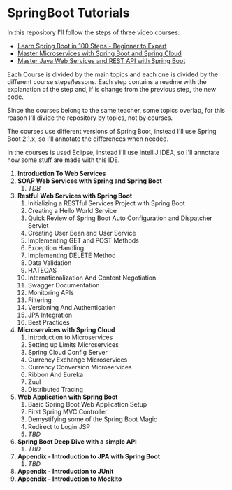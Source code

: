 # SpringBoot Tutorials

In this repository I'll follow the steps of three video courses:
- [Learn Spring Boot in 100 Steps - Beginner to Expert](https://www.packtpub.com/application-development/learn-spring-boot-100-steps-beginner-expert-video)
- [Master Microservices with Spring Boot and Spring Cloud](https://www.packtpub.com/application-development/master-microservices-spring-boot-and-spring-cloud-video)
- [Master Java Web Services and REST API with Spring Boot](https://www.packtpub.com/application-development/master-java-web-services-and-rest-api-spring-boot-video)

Each Course is divided by the main topics and each one is divided by the different course steps/lessons. Each step contains a readme with the explanation of the step and, if is change from the previous step, the new code.

Since the courses belong to the same teacher, some topics overlap, for this reason I'll divide the repository by topics, not by courses.

The courses use different versions of Spring Boot, instead I'll use Spring Boot 2.1.x, so I'll annotate the differences when needed.

In the courses is used Eclipse, instead I'll use IntelliJ IDEA, so I'll annotate how some stuff are made with this IDE.


1. **Introduction To Web Services**
2. **SOAP Web Services with Spring and Spring Boot**
    1. *TDB*
3. **Restful Web Services with Spring Boot**
    1. Initializing a RESTful Services Project with Spring Boot
    2. Creating a Hello World Service
    3. Quick Review of Spring Boot Auto Configuration and Dispatcher Servlet
    4. Creating User Bean and User Service
    5. Implementing GET and POST Methods
    6. Exception Handling
    7. Implementing DELETE Method
    8. Data Validation
    9. HATEOAS
    0. Internationalization And Content Negotiation
    1. Swagger Documentation
    2. Monitoring APIs
    3. Filtering
    4. Versioning And Authentication
    5. JPA Integration
    6. Best Practices
4. **Microservices with Spring Cloud**
    1. Introduction to Microservices
    2. Setting up Limits Microservices
    3. Spring Cloud Config Server
    4. Currency Exchange Microservices
    5. Currency Conversion Microservices
    6. Ribbon And Eureka
    7. Zuul
    8. Distributed Tracing
5. **Web Application with Spring Boot**
    1. Basic Spring Boot Web Application Setup
    2. First Spring MVC Controller
    3. Demystifying some of the Spring Boot Magic
    4. Redirect to Login JSP
    5. *TBD*
6. **Spring Boot Deep Dive with a simple API**
    1. *TBD*
7. **Appendix - Introduction to JPA with Spring Boot**
    1. *TBD*
8. **Appendix - Introduction to JUnit**
9. **Appendix - Introduction to Mockito**
